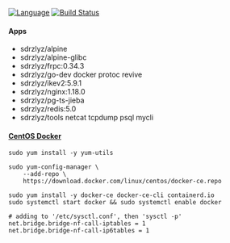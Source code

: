 [![Language](https://img.shields.io/badge/Language-Go-blue.svg)](https://golang.org/)
[![Build Status](https://www.travis-ci.org/elvizlai/docker-auto-build.svg?branch=master)](https://www.travis-ci.org/elvizlai/docker-auto-build)

#### Apps

* sdrzlyz/alpine
* sdrzlyz/alpine-glibc
* sdrzlyz/frpc:0.34.3
* sdrzlyz/go-dev docker protoc revive
* sdrzlyz/ikev2:5.9.1
* sdrzlyz/nginx:1.18.0
* sdrzlyz/pg-ts-jieba
* sdrzlyz/redis:5.0
* sdrzlyz/tools netcat tcpdump psql mycli

#### [CentOS Docker](https://docs.docker.com/engine/install/centos/)
```
sudo yum install -y yum-utils

sudo yum-config-manager \
    --add-repo \
    https://download.docker.com/linux/centos/docker-ce.repo

sudo yum install -y docker-ce docker-ce-cli containerd.io
sudo systemctl start docker && sudo systemctl enable docker
```
```
# adding to '/etc/sysctl.conf', then 'sysctl -p'
net.bridge.bridge-nf-call-iptables = 1
net.bridge.bridge-nf-call-ip6tables = 1
```